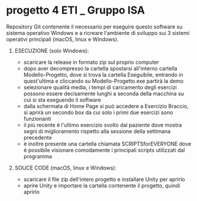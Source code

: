 # progetto 4 ETI _ Gruppo ISA

Repository Git contenente il necessario per eseguire questo software su sistema operativo Windows e a ricreare l'ambiente di sviluppo sui 3 sistemi operativi principali (macOS, linux e Windows).

1. ESECUZIONE (solo Windows):
      - scaricare la release in formato zip sul proprio computer
      - dopo aver decompresso la cartella spostarsi all'interno cartella Modello-Progetto, dove si trova la cartella
        Eseguibile, entrando in quest'ultima e cliccando su Modello-Progetto.exe partirà la demo
      - selezionare qualità media, i tempi di caricamento degli esercizi possono essere decisamente lunghi a seconda della
        macchina su cui si sta eseguendo il software
      - dalla schermata di Home Page si può accedere a Esercizio Braccio, si aprirà un secondo box da cui solo i primi due
        esercizi sono funzionanti
      - il più recente è l'ultimo esercizio svolto dal paziente dove mostra segni di miglioramento rispetto alla sessione
        della settimana precedente
      - è inoltre presente una cartella chiamata SCRIPTSforEVERYONE dove è possibile visionare comodamente i principali
        scripts utilizzati dal programma

2. SOUCE CODE (macOS, linux e Windows):
      - scaricare il file zip dell'intero progetto e installare Unity per aprirlo
      - aprire Unity e importare la cartella contenente il progetto, quindi aprirlo

